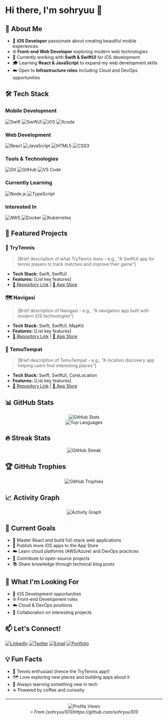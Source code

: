 # Hi there, I'm sohryuu 👋

## 🚀 About Me
- 🍎 **iOS Developer** passionate about creating beautiful mobile experiences
- 🌐 **Front-end Web Developer** exploring modern web technologies
- 📱 Currently working with **Swift & SwiftUI** for iOS development
- 🎓 Learning **React & JavaScript** to expand my web development skills
- ☁️ Open to **Infrastructure roles** including Cloud and DevOps opportunities

## 🛠️ Tech Stack

### Mobile Development
![Swift](https://img.shields.io/badge/-Swift-FA7343?style=flat-square&logo=swift&logoColor=white)
![SwiftUI](https://img.shields.io/badge/-SwiftUI-007ACC?style=flat-square&logo=swift&logoColor=white)
![iOS](https://img.shields.io/badge/-iOS-000000?style=flat-square&logo=ios&logoColor=white)
![Xcode](https://img.shields.io/badge/-Xcode-1575F9?style=flat-square&logo=xcode&logoColor=white)

### Web Development
![React](https://img.shields.io/badge/-React-61DAFB?style=flat-square&logo=react&logoColor=black)
![JavaScript](https://img.shields.io/badge/-JavaScript-F7DF1E?style=flat-square&logo=javascript&logoColor=black)
![HTML5](https://img.shields.io/badge/-HTML5-E34F26?style=flat-square&logo=html5&logoColor=white)
![CSS3](https://img.shields.io/badge/-CSS3-1572B6?style=flat-square&logo=css3&logoColor=white)

### Tools & Technologies
![Git](https://img.shields.io/badge/-Git-F05032?style=flat-square&logo=git&logoColor=white)
![GitHub](https://img.shields.io/badge/-GitHub-181717?style=flat-square&logo=github&logoColor=white)
![VS Code](https://img.shields.io/badge/-VS%20Code-007ACC?style=flat-square&logo=visual-studio-code&logoColor=white)

### Currently Learning
![Node.js](https://img.shields.io/badge/-Node.js-339933?style=flat-square&logo=node.js&logoColor=white)
![TypeScript](https://img.shields.io/badge/-TypeScript-3178C6?style=flat-square&logo=typescript&logoColor=white)

### Interested In
![AWS](https://img.shields.io/badge/-AWS-232F3E?style=flat-square&logo=amazon-aws&logoColor=white)
![Docker](https://img.shields.io/badge/-Docker-2496ED?style=flat-square&logo=docker&logoColor=white)
![Kubernetes](https://img.shields.io/badge/-Kubernetes-326CE5?style=flat-square&logo=kubernetes&logoColor=white)

## 🌟 Featured Projects

### 📱 TryTennis
> [Brief description of what TryTennis does - e.g., "A SwiftUI app for tennis players to track matches and improve their game"]
- **Tech Stack:** Swift, SwiftUI
- **Features:** [List key features]
- [🔗 Repository Link](#) | [📱 App Store](#)

### 🗺️ Navigasi
> [Brief description of Navigasi - e.g., "A navigation app built with modern iOS technologies"]
- **Tech Stack:** Swift, SwiftUI, MapKit
- **Features:** [List key features]
- [🔗 Repository Link](#) | [📱 App Store](#)

### 📍 TemuTempat
> [Brief description of TemuTempat - e.g., "A location discovery app helping users find interesting places"]
- **Tech Stack:** Swift, SwiftUI, CoreLocation
- **Features:** [List key features]
- [🔗 Repository Link](#) | [📱 App Store](#)

## 📊 GitHub Stats

<div align="center">
  <img src="https://github-readme-stats.vercel.app/api?username=sohryuu101&show_icons=true&theme=radical&hide_border=true" alt="GitHub Stats" />
</div>

<div align="center">
  <img src="https://github-readme-stats.vercel.app/api/top-langs/?username=sohryuu101&layout=compact&theme=radical&hide_border=true" alt="Top Languages" />
</div>

## 🔥 Streak Stats
<div align="center">
  <img src="https://github-readme-streak-stats.herokuapp.com/?user=sohryuu101&theme=radical&hide_border=true" alt="GitHub Streak" />
</div>

## 🏆 GitHub Trophies
<div align="center">
  <img src="https://github-profile-trophy.vercel.app/?username=sohryuu101&theme=radical&no-frame=true&margin-w=15" alt="GitHub Trophies" />
</div>

## 📈 Activity Graph
<div align="center">
  <img src="https://github-readme-activity-graph.vercel.app/graph?username=sohryuu101&theme=react-dark&hide_border=true" alt="Activity Graph" />
</div>

## 🎯 Current Goals
- 🚀 Master React and build full-stack web applications
- 📱 Publish more iOS apps to the App Store
- ☁️ Learn cloud platforms (AWS/Azure) and DevOps practices
- 🤝 Contribute to open-source projects
- 📚 Share knowledge through technical blog posts

## 💼 What I'm Looking For
- 📱 iOS Development opportunities
- 🌐 Front-end Development roles
- ☁️ Cloud & DevOps positions
- 🤝 Collaboration on interesting projects

## 📫 Let's Connect!

[![LinkedIn](https://img.shields.io/badge/-LinkedIn-0077B5?style=flat-square&logo=linkedin&logoColor=white)](https://linkedin.com/in/your-profile)
[![Twitter](https://img.shields.io/badge/-Twitter-1DA1F2?style=flat-square&logo=twitter&logoColor=white)](https://twitter.com/your-handle)
[![Email](https://img.shields.io/badge/-Email-D14836?style=flat-square&logo=gmail&logoColor=white)](mailto:your.email@example.com)
[![Portfolio](https://img.shields.io/badge/-Portfolio-000000?style=flat-square&logo=vercel&logoColor=white)](https://your-portfolio.com)

## 💡 Fun Facts
- 🎾 Tennis enthusiast (hence the TryTennis app!)
- 🗺️ Love exploring new places and building apps about it
- 🌱 Always learning something new in tech
- ☕ Powered by coffee and curiosity

---

<div align="center">
  <img src="https://komarev.com/ghpvc/?username=sohryuu101&color=brightgreen&style=flat-square" alt="Profile Views" />
</div>

<div align="center">
  <i>⭐️ From [sohryuu101](https://github.com/sohryuu101)</i>
</div>

<!--
**sohryuu101/sohryuu101** is a ✨ _special_ ✨ repository because its `README.md` (this file) appears on your GitHub profile.

Here are some ideas to get you started:

- 🔭 I’m currently working on ...
- 🌱 I’m currently learning ...
- 👯 I’m looking to collaborate on ...
- 🤔 I’m looking for help with ...
- 💬 Ask me about ...
- 📫 How to reach me: ...
- 😄 Pronouns: ...
- ⚡ Fun fact: ...
-->

